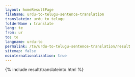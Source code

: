 ```yaml
---
layout: homeResultPage
fileName: urdu-to-telugu-sentence-translation
translatein: urdu_to_telugu
folderName : translate
lang: te
from: ur
to: te
langname: urdu-to
permalink: /te/urdu-to-telugu-sentence-translation/result
sitemap: false
nointernationalization: true
---
```

{% include result/translateinto.html %}

<script src="/js/result/translation.js" data-foldername="{{page.folderName}}" data-lang="{{page.lang}}"></script>
